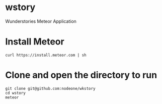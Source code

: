 wstory
======

Wunderstories Meteor Application

# Install Meteor
    curl https://install.meteor.com | sh

# Clone and open the directory to run
    git clone git@github.com:nodeone/wkstory
    cd wstory
    meteor


 

